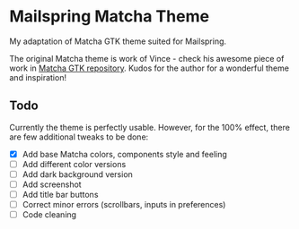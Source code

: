 # Mailspring Matcha Theme
My adaptation of Matcha GTK theme suited for Mailspring.

The original Matcha theme is work of Vince - check his awesome piece of work in [Matcha GTK repository](https://github.com/vinceliuice/matcha). Kudos for the author for a wonderful theme and inspiration!

## Todo
Currently the theme is perfectly usable. However, for the 100% effect, there are few additional tweaks to be done:
- [x] Add base Matcha colors, components style and feeling
- [ ] Add different color versions
- [ ] Add dark background version
- [ ] Add screenshot
- [ ] Add title bar buttons
- [ ] Correct minor errors (scrollbars, inputs in preferences)
- [ ] Code cleaning
